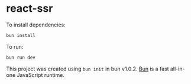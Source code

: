 # react-ssr

To install dependencies:

```bash
bun install
```

To run:

```bash
bun run dev
```

This project was created using `bun init` in bun v1.0.2. [Bun](https://bun.sh) is a fast all-in-one JavaScript runtime.
